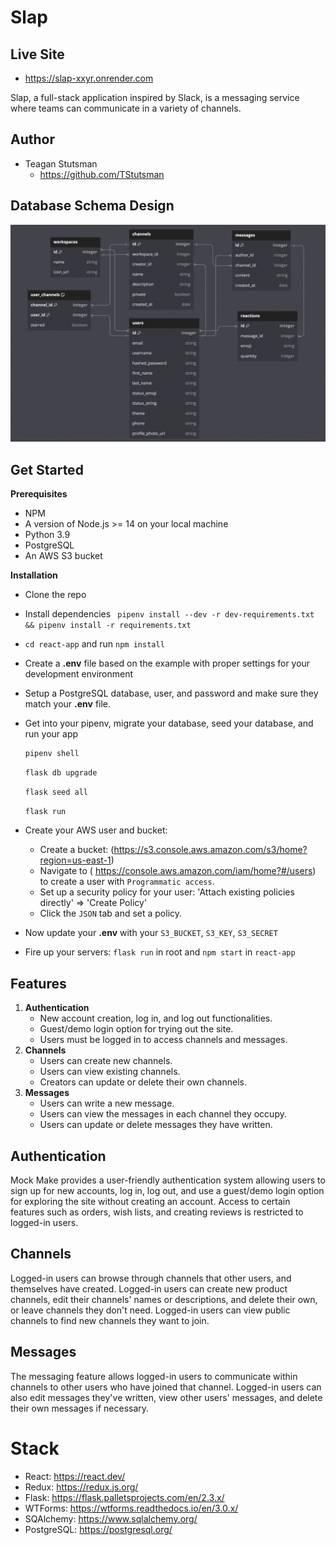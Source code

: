 # Slap

## Live Site

- https://slap-xxyr.onrender.com


Slap, a full-stack application inspired by Slack, is a messaging service where teams can communicate in a variety of channels.

## Author
 * Teagan Stutsman
   * https://github.com/TStutsman

## Database Schema Design

![db-schema](https://github.com/TStutsman/slap/blob/readme-images/db_schema.png)

## Get Started

**Prerequisites**
- NPM
- A version of Node.js >= 14 on your local machine
- Python 3.9
- PostgreSQL
- An AWS S3 bucket

**Installation**
- Clone the repo
- Install dependencies ``` pipenv install --dev -r dev-requirements.txt && pipenv install -r requirements.txt```
- `cd react-app` and run `npm install`
- Create a **.env** file based on the example with proper settings for your development environment
- Setup a PostgreSQL database, user, and password and make sure they match your **.env** file.
- Get into your pipenv, migrate your database, seed your database, and run your app

   ```bash
   pipenv shell
   ```

   ```bash
   flask db upgrade
   ```

   ```bash
   flask seed all
   ```

   ```bash
   flask run

- Create your AWS user and bucket:
    - Create a bucket: (https://s3.console.aws.amazon.com/s3/home?region=us-east-1)
    - Navigate to ( https://console.aws.amazon.com/iam/home?#/users) to create a user with `Programmatic access`.
    - Set up a security policy for your user: 'Attach existing policies directly' => 'Create Policy'
    - Click the `JSON` tab and set a policy.
- Now update your **.env** with your `S3_BUCKET`, `S3_KEY`, `S3_SECRET`
- Fire up your servers: `flask run` in root and `npm start` in `react-app`

## Features
1. **Authentication**
   - New account creation, log in, and log out functionalities.
   - Guest/demo login option for trying out the site.
   - Users must be logged in to access channels and messages.
2. **Channels**
   - Users can create new channels.
   - Users can view existing channels.
   - Creators can update or delete their own channels.
3. **Messages**
   - Users can write a new message.
   - Users can view the messages in each channel they occupy.
   - Users can update or delete messages they have written.

## Authentication
Mock Make provides a user-friendly authentication system allowing users to sign up for new accounts, log in, log out, and use a guest/demo login option for exploring the site without creating an account. Access to certain features such as orders, wish lists, and creating reviews is restricted to logged-in users.

## Channels
Logged-in users can browse through channels that other users, and themselves have created. Logged-in users can create new product channels, edit their channels' names or descriptions, and delete their own, or leave channels they don't need. Logged-in users can view public channels to find new channels they want to join.

## Messages
The messaging feature allows logged-in users to communicate within channels to other users who have joined that channel. Logged-in users can also edit messages they've written, view other users' messages, and delete their own messages if necessary.

# Stack
 * React: https://react.dev/
 * Redux: https://redux.js.org/
 * Flask: https://flask.palletsprojects.com/en/2.3.x/
 * WTForms: https://wtforms.readthedocs.io/en/3.0.x/
 * SQAlchemy: https://www.sqlalchemy.org/
 * PostgreSQL: https://postgresql.org/
